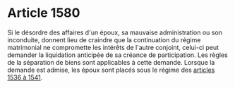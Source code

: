 # Article 1580

Si le désordre des affaires d'un époux, sa mauvaise administration ou son inconduite, donnent lieu de craindre que la continuation du régime matrimonial ne compromette les intérêts de l'autre conjoint, celui-ci peut demander la liquidation anticipée de sa créance de participation. Les règles de la séparation de biens sont applicables à cette demande. Lorsque la demande est admise, les époux sont placés sous le régime des <a href='/code-civil/livre-iii-des-differentes-manieres-dont-on-acquiert-la-propriete/titre-v-du-contrat-de-mariage-et-des-regimes-matrimoniaux/chapitre-iii-du-regime-de-separation-de-biens/1536.md' title='Code civil - art. 1536 (V)'>articles 1536 à 1541</a>.